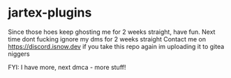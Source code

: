 ﻿# jartex-plugins
Since those hoes keep ghosting me for 2 weeks straight, have fun.
Next time dont fucking ignore my dms for 2 weeks straight
Contact me on https://discord.isnow.dev if you take this repo again im uploading it to gitea niggers

FYI: I have more, next dmca - more stuff!
